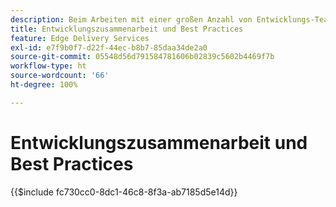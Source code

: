 ```yaml
---
description: Beim Arbeiten mit einer großen Anzahl von Entwicklungs-Teams in vielen Projekten und Organisationen haben wir festgestellt, dass es nützlich ist, einige unserer Einblicke zu sammeln. Einige davon beziehen sich auf AEM, aber die meisten beziehen sich auf die Entwicklung von Frontend für allgemeine Zwecke oder sind nur allgemeine Richtlinien zur Zusammenarbeit in einem Entwickler-Team.
title: Entwicklungszusammenarbeit und Best Practices
feature: Edge Delivery Services
exl-id: e7f9b0f7-d22f-44ec-b8b7-85daa34de2a0
source-git-commit: 05548d56d791584781606b02839c5602b4469f7b
workflow-type: ht
source-wordcount: '66'
ht-degree: 100%

---
```


# Entwicklungszusammenarbeit und Best Practices

{{$include fc730cc0-8dc1-46c8-8f3a-ab7185d5e14d}}
